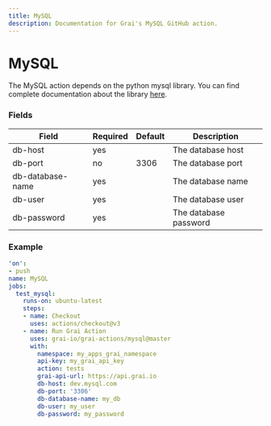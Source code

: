 ```yaml
---
title: MySQL
description: Documentation for Grai's MySQL GitHub action.
---
```


# MySQL

The MySQL action depends on the python mysql library.
You can find complete documentation about the library [here](https://dev.mysql.com/doc/connector-python).


### Fields



| Field | Required | Default | Description |
|-----|-----|-----|-----|
| db-host | yes |  | The database host |
| db-port | no | 3306 | The database port |
| db-database-name | yes |  | The database name |
| db-user | yes |  | The database user |
| db-password | yes |  | The database password |




### Example



```yaml copy
'on':
- push
name: MySQL
jobs:
  test_mysql:
    runs-on: ubuntu-latest
    steps:
    - name: Checkout
      uses: actions/checkout@v3
    - name: Run Grai Action
      uses: grai-io/grai-actions/mysql@master
      with:
        namespace: my_apps_grai_namespace
        api-key: my_grai_api_key
        action: tests
        grai-api-url: https://api.grai.io
        db-host: dev.mysql.com
        db-port: '3306'
        db-database-name: my_db
        db-user: my_user
        db-password: my_password

```
